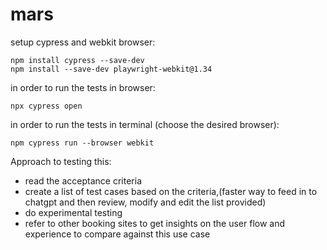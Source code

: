 # mars

setup cypress and webkit browser:

```
npm install cypress --save-dev
npm install --save-dev playwright-webkit@1.34 
```

in order to run the tests in browser:
```
npx cypress open
```

in order to run the tests in terminal (choose the desired browser):
```
npm cypress run --browser webkit
```

Approach to testing this:
- read the acceptance criteria
- create a list of test cases based on the criteria,(faster way to feed in to chatgpt and then review, modify and edit the list provided)
- do experimental testing 
- refer to other booking sites to get insights on the user flow and experience to compare against this use case

